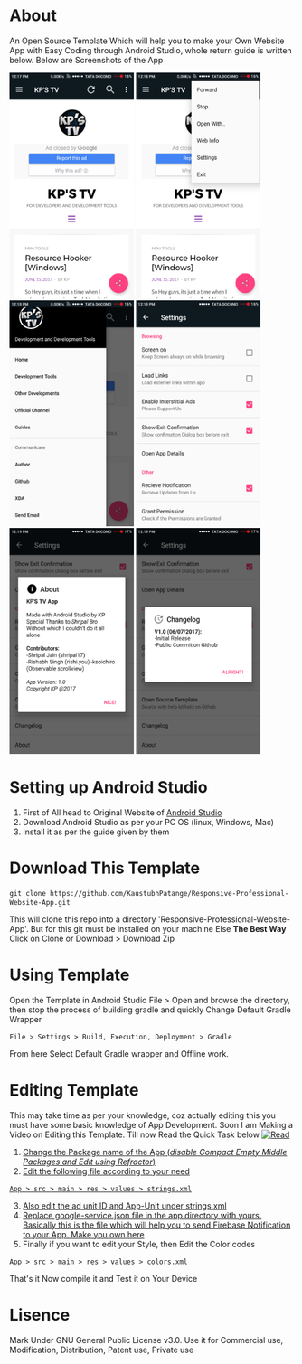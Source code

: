 # About
An Open Source Template Which will help you to make your Own Website App with Easy Coding through Android Studio, whole return guide is written below. Below are Screenshots of the App

<img src="https://github.com/KaustubhPatange/Responsive-Professional-Website-App/raw/master/ScreenShot/screen1.png" width="220" height="400" alt="Image 1">                   <img src="https://github.com/KaustubhPatange/Responsive-Professional-Website-App/raw/master/ScreenShot/screen2.png" width="220" height="400" alt="Image 2">                   <img src="https://github.com/KaustubhPatange/Responsive-Professional-Website-App/raw/master/ScreenShot/screen3.png" width="220" height="400" alt="Image 3"> 
<img src="https://github.com/KaustubhPatange/Responsive-Professional-Website-App/raw/master/ScreenShot/screen4.png" width="220" height="400" alt="Image 4">   <img src="https://github.com/KaustubhPatange/Responsive-Professional-Website-App/raw/master/ScreenShot/screen5.png" width="220" height="400" alt="Image 5">   <img src="https://github.com/KaustubhPatange/Responsive-Professional-Website-App/raw/master/ScreenShot/screen6.png" width="220" height="400" alt="Image 6">
# Setting up Android Studio
1. First of All head to Original Website of <a href="https://developer.android.com/studio/index.html">Android Studio</a>
2. Download Android Studio as per your PC OS (linux, Windows, Mac)
3. Install it as per the guide given by them

# Download This Template
<pre><code>git clone https://github.com/KaustubhPatange/Responsive-Professional-Website-App.git</code></pre>
This will clone this repo into a directory 'Responsive-Professional-Website-App'. But for this git must be installed on your machine
Else <b>The Best Way</b> Click on Clone or Download > Download Zip 

# Using Template
Open the Template in Android Studio File > Open and browse the directory, then stop the process of building gradle and quickly Change Default Gradle Wrapper
<pre><code>File > Settings > Build, Execution, Deployment > Gradle</code></pre>
From here Select Default Gradle wrapper and Offline work.

# Editing Template
This may take time as per your knowledge, coz actually editing this you must have some basic knowledge of App Development. Soon I am Making a Video on Editing this Template. Till now Read the Quick Task below
<a href="https://kpstvhub.com/advancewebview/"><img src="https://townhall.ie/wp-content/uploads/2016/10/Read-more.png" width="100" height="40" alt="Read">
1. Change the Package name of the App (*disable Compact Empty Middle Packages and Edit using Refractor*)
2. Edit the following file according to your need
<pre><code>App > src > main > res > values > strings.xml</code></pre>
3. Also edit the ad unit ID and App-Unit under strings.xml
4. Replace google-service.json file in the app directory with yours. Basically this is the file which will help you to send Firebase Notification to your App. Make you own <a href="https://console.firebase.google.com/">here</a>
5. Finally if you want to edit your Style, then Edit the Color codes 
<pre><code>App > src > main > res > values > colors.xml</code></pre>

That's it Now compile it and Test it on Your Device

# Lisence
Mark Under GNU General Public License v3.0. Use it for Commercial use, Modification, Distribution, Patent use, Private use
